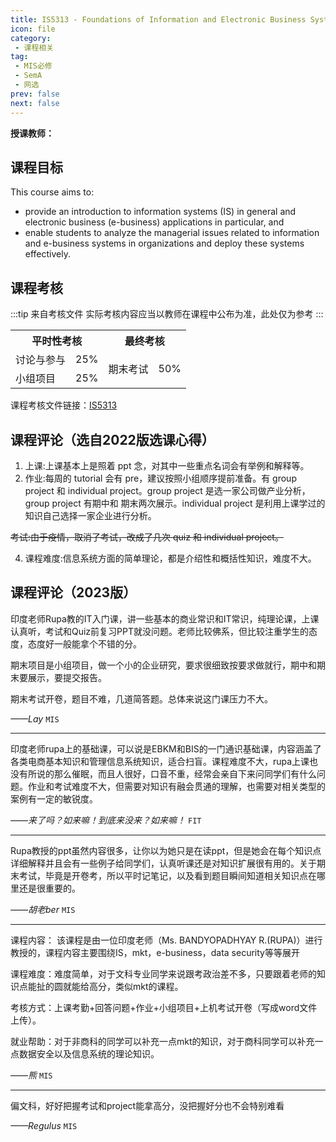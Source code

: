 ```yaml
---
title: IS5313 - Foundations of Information and Electronic Business Systems
icon: file
category: 
 - 课程相关
tag:
 - MIS必修
 - SemA
 - 网选
prev: false
next: false
---
```


**授课教师：**

<VPBanner
  title = "Ms. BANDYOPADHYAY R.(RUPA)"
  content = "Instructor II"
  logo = "https://www.cb.cityu.edu.hk/portfolio/photos/xrbandyop.jpg.pagespeed.ic.ARuoO2QMJk.webp"
  :actions = '[  
        {
            text: "详细信息",
            link: "https://www.cb.cityu.edu.hk/People-and-Research/People/People-Details?eid=rbandyop"
        },
    ]'
/>

<!--more-->

## 课程目标

This course aims to:

- provide an introduction to information systems (IS) in general and electronic business (e-business) applications in particular, and
- enable students to analyze the managerial issues related to information and e-business systems in organizations and deploy these systems effectively.

## 课程考核

:::tip 来自考核文件
实际考核内容应当以教师在课程中公布为准，此处仅为参考
:::

<table>
    <tr>
        <th colspan=2>
            平时性考核
        </th>
        <th colspan=2>
            最终考核
        </th>
    </tr>
    <tr>
        <td>
            讨论与参与
        </td>
        <td>
            25%
        </td>
        <td rowspan=2>
            期末考试
        </td>
        <td rowspan=2>
            50%
        </td>
    </tr>
    <tr>
        <td>
            小组项目
        </td>
        <td>
            25%
        </td>
    </tr>
</table>

课程考核文件链接：[IS5313](https://www.cityu.edu.hk/catalogue/pg/202324/course/IS5313.pdf)

## 课程评论（选自2022版选课心得）

1. 上课:上课基本上是照着 ppt 念，对其中一些重点名词会有举例和解释等。
2. 作业:每周的 tutorial 会有 pre，建议按照小组顺序提前准备。有 group project 和
individual project。group project 是选一家公司做产业分析，group project 有期中和
期末两次展示。individual project 是利用上课学过的知识自己选择一家企业进行分析。

~~考试:由于疫情，取消了考试，改成了几次 quiz 和 individual project。~~

4. 课程难度:信息系统方面的简单理论，都是介绍性和概括性知识，难度不大。

## 课程评论（2023版）

印度老师Rupa教的IT入门课，讲一些基本的商业常识和IT常识，纯理论课，上课认真听，考试和Quiz前复习PPT就没问题。老师比较佛系，但比较注重学生的态度，态度好一般能拿个不错的分。

期末项目是小组项目，做一个小的企业研究，要求很细致按要求做就行，期中和期末要展示，要提交报告。

期末考试开卷，题目不难，几道简答题。总体来说这门课压力不大。

_——Lay_ `MIS`

---

印度老师rupa上的基础课，可以说是EBKM和BIS的一门通识基础课，内容涵盖了各类电商基本知识和管理信息系统知识，适合扫盲。课程难度不大，rupa上课也没有所说的那么催眠，而且人很好，口音不重，经常会亲自下来问同学们有什么问题。作业和考试难度不大，但需要对知识有融会贯通的理解，也需要对相关类型的案例有一定的敏锐度。

_——来了吗？如来嘛！到底来没来？如来嘛！_ `FIT`

---

Rupa教授的ppt虽然内容很多，让你以为她只是在读ppt，但是她会在每个知识点详细解释并且会有一些例子给同学们，认真听课还是对知识扩展很有用的。关于期末考试，毕竟是开卷考，所以平时记笔记，以及看到题目瞬间知道相关知识点在哪里还是很重要的。

_——胡老ber_ `MIS`

---

课程内容： 该课程是由一位印度老师（Ms. BANDYOPADHYAY R.(RUPA)）进行教授的，课程内容主要围绕IS，mkt，e-business，data security等等展开

课程难度：难度简单，对于文科专业同学来说跟考政治差不多，只要跟着老师的知识点能扯的圆就能给高分，类似mkt的课程。

考核方式：上课考勤+回答问题+作业+小组项目+上机考试开卷（写成word文件上传）。

就业帮助：对于非商科的同学可以补充一点mkt的知识，对于商科同学可以补充一点数据安全以及信息系统的理论知识。

_——熊_ `MIS`

---

偏文科，好好把握考试和project能拿高分，没把握好分也不会特别难看

_——Regulus_ `MIS`
